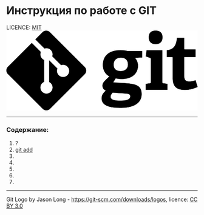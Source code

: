 # Инструкция по работе с GIT

LICENCE: [MIT](./licence.md)
![git-logo](./assets/Git-Logo-Black.png)

---

### Содержание: 
1. ?
2. [git add](./add.md)
3. 
4. 
5. 
6. 
7. 
---

Git Logo by Jason Long - https://git-scm.com/downloads/logos, licence: [CC BY 3.0](https://creativecommons.org/licenses/by/3.0/)